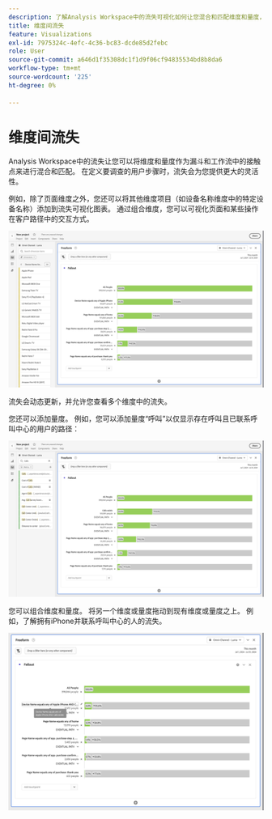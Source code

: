 ```yaml
---
description: 了解Analysis Workspace中的流失可视化如何让您混合和匹配维度和量度，作为漏斗和工作流中的接触点。 了解这如何在定义要调查的用户步骤时提供更大的灵活性。
title: 维度间流失
feature: Visualizations
exl-id: 7975324c-4efc-4c36-bc83-dcde85d2febc
role: User
source-git-commit: a646d1f35308dc1f1d9f06cf94835534bd8b8da6
workflow-type: tm+mt
source-wordcount: '225'
ht-degree: 0%

---
```


# 维度间流失

Analysis Workspace中的流失让您可以将维度和量度作为漏斗和工作流中的接触点来进行混合和匹配。 在定义要调查的用户步骤时，流失会为您提供更大的灵活性。

例如，除了页面维度之外，您还可以将其他维度项目（如设备名称维度中的特定设备名称）添加到流失可视化图表。 通过组合维度，您可以可视化页面和某些操作在客户路径中的交互方式。

![所有访问视图将多个维度显示为接触点。](assets/fallout-otherdimension.png)

流失会动态更新，并允许您查看多个维度中的流失。

您还可以添加量度。 例如，您可以添加量度“呼叫”以仅显示存在呼叫且已联系呼叫中心的用户的路径：

![显示添加量度的“所有访问”视图：“共享照片”。](assets/fallout-metrics.png)

您可以组合维度和量度。 将另一个维度或量度拖动到现有维度或量度之上。 例如，了解拥有iPhone并联系呼叫中心的人的流失。

![显示添加的操作名称的“所有访问”视图：“共享”和“共享照片”量度。](assets/fallout-combined.png)
